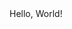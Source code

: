 <!DOC TYPE HTML>
  <HTML>
      <head>
        <title>My First Web Page</title>
      </head>
        <body>
        Hello, World!
        </body>
      </HTML>
      
  
